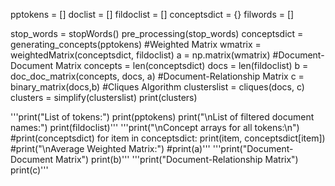 
pptokens = []
doclist = []
fildoclist = []
conceptsdict = {}
filwords = []

stop_words = stopWords()
pre_processing(stop_words)
conceptsdict = generating_concepts(pptokens)
#Weighted Matrix
wmatrix = weightedMatrix(conceptsdict, fildoclist)
a = np.matrix(wmatrix)
#Document-Document Matrix
concepts = len(conceptsdict)
docs = len(fildoclist)
b = doc_doc_matrix(concepts, docs, a)
#Document-Relationship Matrix
c = binary_matrix(docs,b)
#Cliques Algorithm
clusterslist = cliques(docs, c)
clusters = simplify(clusterslist)
print(clusters)

'''print("List of tokens:")
print(pptokens)
print("\nList of filtered document names:")
print(fildoclist)'''
'''print("\nConcept arrays for all tokens:\n")
#print(conceptsdict)
for item in conceptsdict:
    print(item, conceptsdict[item])
#print("\nAverage Weighted Matrix:")
#print(a)'''
'''print("Document-Document Matrix")
print(b)'''
'''print("Document-Relationship Matrix")
print(c)'''
